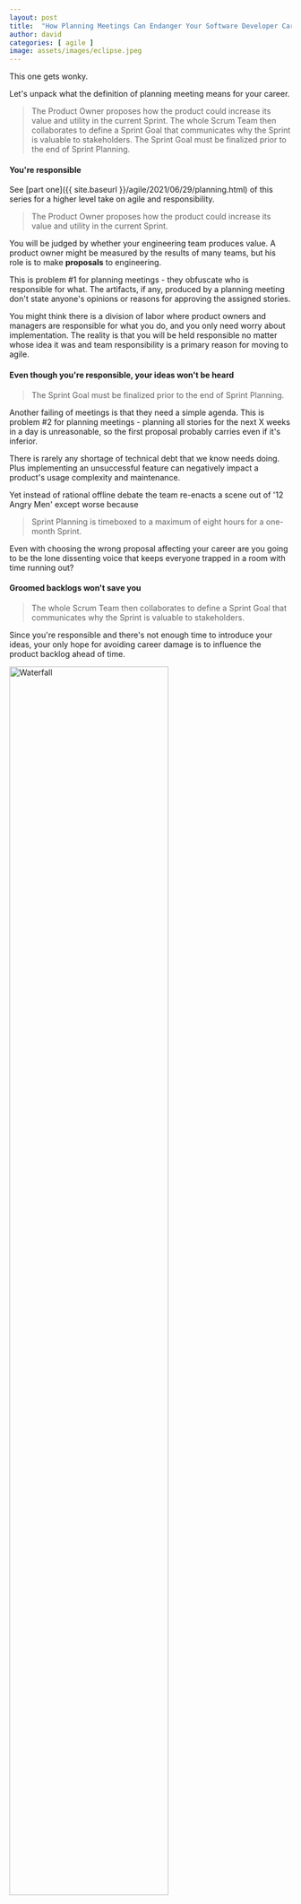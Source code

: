 ```yaml
---
layout: post
title:  "How Planning Meetings Can Endanger Your Software Developer Career - Part Two"
author: david
categories: [ agile ]
image: assets/images/eclipse.jpeg
---
```

This one gets wonky. 

Let's unpack what the definition of planning meeting means for your career.

>The Product Owner proposes how the product could increase its value and utility in the current Sprint. The whole Scrum Team then collaborates to define a Sprint Goal that communicates why the Sprint is valuable to stakeholders. The Sprint Goal must be finalized prior to the end of Sprint Planning.

#### You're responsible
See [part one]({{ site.baseurl }}/agile/2021/06/29/planning.html) of this series for
a higher level take on agile and responsibility.

>The Product Owner proposes how the product could increase its value and utility in the current Sprint.

You will be judged by whether your engineering team produces value. A product
owner might be measured by the results of many teams, but his role is to make
**proposals** to engineering.

This is problem #1 for planning meetings - they obfuscate who is responsible for 
what. The artifacts, if any, produced by a planning meeting don't state anyone's
opinions or reasons for approving the assigned stories.

You might think there is a division of labor where product owners 
and managers are responsible for what you do, and you only need worry about 
implementation. The reality is that you will be held responsible no matter
whose idea it was and team responsibility is a primary reason for moving to agile.

#### Even though you're responsible, your ideas won't be heard 
> The Sprint Goal must be finalized prior to the end of Sprint Planning.

Another failing of meetings is that they need a simple agenda. 
This is problem #2 for planning meetings - planning all stories for the next X weeks in a day
is unreasonable, so the first proposal probably carries even if it's inferior.

There is rarely any shortage of technical debt that we know needs doing. Plus
implementing an unsuccessful feature can negatively impact a product's usage
complexity and maintenance. 

Yet instead of rational offline debate the team re-enacts a scene out of '12 Angry Men' except worse
because 
>Sprint Planning is timeboxed to a maximum of eight hours for a one-month Sprint.

Even with choosing the wrong proposal affecting your career are you going to be the lone dissenting voice 
that keeps everyone trapped in a room with time running out?

#### Groomed backlogs won't save you
> The whole Scrum Team then collaborates to define a Sprint Goal that communicates why the Sprint is valuable to stakeholders.

Since you're responsible and there's not enough time to introduce your ideas, your
only hope for avoiding career damage is to influence the product backlog ahead of time.

<img src="{{ site.baseurl }}/assets/images/waterfall.jpg" alt="Waterfall" style="width: 75%;" />

This is problem #3 for the planning meeting - grooming backlogs well ahead of time creates 
detailed plans that are the opposite of agile. (Sometimes referred to as waterfall.)

So you need to put your perfect story onto the backlog immediately before the planning meeting and then
have meetings right before the meeting to get it on the agenda!

Even then your perfect story might not be so perfect once the Sprint starts, and it's a long way till the 
next planning meeting.

#### Planning meetings hurt your reputation
Because a planning meeting only occurs once every X weeks a lot of extra care must be taken. 

You need more detailed estimates to make sure you don't run out of stories before the next meeting. You 
need control of story size to make sure they can be finished before the next meeting and everyone
has enough stories.

These meeting driven practices can damage the trust relationship your career needs.

##### Pre-estimating
<img src="{{ site.baseurl }}/assets/images/estimating.jpg" alt="Estimating" style="width: 75%;" />

If you're a plumber asked for an estimate you won't give one until you go under the house.
How can you? Without knowing anything about the pipes you were asked to fix, any
estimate you give will be meaningless.

If a story has high enough value then it should be worth it to have a developer investigate until
he's comfortable giving a real estimate. Otherwise, you're giving out estimates that are mostly wrong 
and that's going to hurt your reputation.

There are "spike" stories that let you do investigation, but it's better to just start a story with 
a budget in mind. Pure investigation, like grooming and waterfall, will slow you down on overhead
that makes it difficult to explain why things are taking so long.

##### Story splitting
In terms of your career you want to be assigned to as large a story as possible, and it so happens
that's what's best for your product and customers as well. For instance if a story has
a back end and front end component the best case is it's assigned to a full stack developer or
developers who can do both.

If the resulting assignments are not independently valuable then try to avoid splitting the stories. 
The communication overhead of doing so is prohibitive and there is no way to avoid blame for the delays 
caused by that overhead.

#### What to do about it
Historically planning meetings did have value. Compared to a single manager handing out assignments
without a meeting, a planning meeting where developers could help control what they work on is a huge
step up.

The problem is that for an agile organization planning meetings can never be more than a stepping 
stone towards developers, story by story, truly taking more responsibility for the work they do.
Unfortunately the only model many organizations have for story by story responsibility is to have
senior developers work by themselves.

Team of one certainly solves many of the planning meeting problems we've described but, in the ever 
more complex world of software, it limits the kinds of projects you can safely tackle. It also limits your
perceived value as you are no longer helping guide others.

So if you want a lasting career with a better organization, you have to move beyond planning meetings
without going solo. Uclusion offers project management software to help do that and encourages all 
developers to find solutions.
